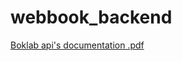 # webbook_backend

[Boklab api's documentation .pdf](https://github.com/user-attachments/files/20544531/Boklab.api.s.documentation.pdf)
